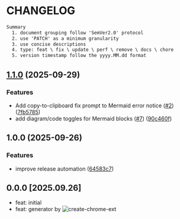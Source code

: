 # CHANGELOG

```txt
Summary
  1. document grouping follow 'SemVer2.0' protocol
  2. use 'PATCH' as a minimum granularity
  3. use concise descriptions
  4. type: feat \ fix \ update \ perf \ remove \ docs \ chore
  5. version timestamp follow the yyyy.MM.dd format
```

## [1.1.0](https://github.com/CoderPush/coderchart/compare/v1.0.0...v1.1.0) (2025-09-29)


### Features

* Add copy-to-clipboard fix prompt to Mermaid error notice ([#2](https://github.com/CoderPush/coderchart/issues/2)) ([7fb5785](https://github.com/CoderPush/coderchart/commit/7fb57851b6767cf83e5e338c51c5d9afa6862efa))
* add diagram/code toggles for Mermaid blocks ([#7](https://github.com/CoderPush/coderchart/issues/7)) ([90c460f](https://github.com/CoderPush/coderchart/commit/90c460f65f5efe95c28cc4ce57b9d105606e5517))

## 1.0.0 (2025-09-26)


### Features

* improve release automation ([64583c7](https://github.com/CoderPush/coderchart/commit/64583c7e93e4e563b3d5eadfbeb94519d5c36a3c))

## 0.0.0 [2025.09.26]

- feat: initial
- feat: generator by ![create-chrome-ext](https://github.com/guocaoyi/create-chrome-ext)
